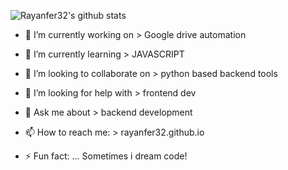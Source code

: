 ![Rayanfer32's github stats](https://github-readme-stats.vercel.app/api?username=rayanfer32&show_icons=true&title_color=fff&icon_color=79ff97&text_color=9f9f9f&bg_color=151515)

- 🔭 I’m currently working on > Google drive automation
- 🌱 I’m currently learning > JAVASCRIPT
- 👯 I’m looking to collaborate on > python based backend tools
- 🤔 I’m looking for help with > frontend dev
- 💬 Ask me about > backend development
- 📫 How to reach me: > rayanfer32.github.io

- ⚡ Fun fact: ... Sometimes i dream code!
